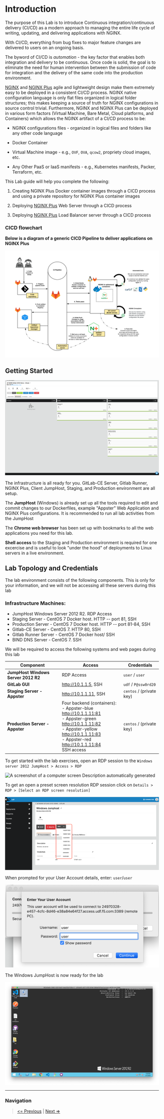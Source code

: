 Introduction
============

The purpose of this Lab is to introduce Continuous
integration/continuous delivery (CI/CD) as a modern approach to managing
the entire life cycle of writing, updating, and delivering applications
with NGINX.

With CI/CD, everything from bug fixes to major feature changes are
delivered to users on an ongoing basis.

The byword of CI/CD is *automation* - the key factor that enables both
integration and delivery to be continuous. Once code is solid, the goal
is to eliminate the need for human intervention between the submission
of code for integration and the delivery of the same code into the
production environment.

[NGINX](https://nginx.org/en) and [NGINX Plus](https://www.nginx.com/products/nginx) agile and lightweight design make them extremely easy to be deployed in a consistent CI/CD process.
NGINX native configuration language is only flat files organized in
logical folder structures; this makes keeping a source of truth for
NGINX configurations in source control trivial. Furthermore, NGINX and
NGINX Plus can be deployed in various form factors (Virtual Machine,
Bare Metal, Cloud platforms, and Containers) which allows the NGINX
artifact of a CI/CD process to be:

-   NGINX configurations files - organized in logical files and folders
    like any other code language

-   Docker Container

-   Virtual Machine image - e.g., `OVF`, `OVA`, `qcow2`, propriety cloud
    images, etc.

-   Any Other PaaS or IaaS manifests - e.g., Kubernetes manifests,
    Packer, Terraform, etc.

This Lab guide will help you complete the following:

1.  Creating NGINX Plus Docker container images through a CICD process
    and using a private repository for NGINX Plus container images

2.  Deploying [NGINX Plus](https://www.nginx.com/products/nginx/) Web
    Server through a CICD process

3.  Deploying [NGINX Plus](https://www.nginx.com/products/nginx/) Load
    Balancer server through a CICD process

### CICD flowchart

**Below is a diagram of a generic CICD Pipeline to deliver applications on NGINX Plus**

![generic CICD Pipeline of NGINX Plus](./media/image1.png)

Getting Started
---------------

![A screenshot of UDF](./media/image2.png)

The infrastructure is all ready for you. GitLab-CE Server, Gitlab
Runner, NGINX Plus, Client JumpHost, Staging, and Production environment
are all setup.

The **JumpHost** (Windows) is already set up all the tools required to edit
and commit changes to our Dockerfiles, example "Appster" Web Application
and NGINX Plus configurations. It is recommended to run all lab
activities from the JumpHost

The **Chrome web browser** has been set up with bookmarks to all the web
applications you need for this lab.

**Shell access** to the Staging and Production environment is required for one excercise
and is useful to look "under the hood" of deployments to Linux servers in a live environment.

Lab Topology and Credentials
-----------------------------

The lab environment consists of the following components. This is only
for your information, and we will not be accessing all these servers
during this lab

### Infrastructure Machines:

-   JumpHost Windows Server 2012 R2. RDP Access
-   Staging Server - CentOS 7 Docker host. HTTP -- port 81, SSH
-   Production Server - CentOS 7 Docker host. HTTP -- port 81-84, SSH
-   Gitlab-CE Server - CentOS 7. HTTP 80, SSH
-   Gitlab Runner Server - CentOS 7 Docker host/ SSH
-   BIND DNS Server - CentOS 7. SSH

We will be required to access the following systems and web pages during
this lab

| **Component**                                | **Access**                | **Credentials**       |
|----------------------------------------------|---------------------------|-----------------------|
| **JumpHost Windows Server 2012 R2**          | RDP Access                | `user` / `user`       |
| **GitLab GUI**                               | http://10.1.1.5, SSH      | `udf` / `P@ssw0rd20`  |
| **Staging Server - Appster**                 | http://10.1.1.11, SSH     | `centos` / (private key)  |
| **Production Server - Appster**             |Four backend (containers):<br>-   Appster-blue <http://10.1.1.11:81><br>-   Appster-green <http://10.1.1.11:82><br>-   Appster-yellow <http://10.1.1.11:83><br>-   Appster-red <http://10.1.1.11:84> <br> SSH access            | `centos` / (private key)               |


To get started with the lab exercises, open an RDP session to the
`Windows server 2012 JumpHost > Access > RDP`

![A screenshot of a computer screen Description automatically
generated](./media/image3.png)

To get an open a preset screen resolution RDP session click on `Details > RDP > [Select an RDP screen resolution]`

![UDF](./media/image4.png)

When prompted for your User Account details, enter: `user`/`user`

![Login to Gitlab](./media/image5.png)

The Windows JumpHost is now ready for the lab

![Windows jumphost](./media/image6.png)

-------------
### Navigation
> [<= Previous](../readme.md) | 
> [Next =>](../1.0.creating-docker-images-for-nginx-plus/1.0.creating-docker-images-for-nginx-plus.md)
